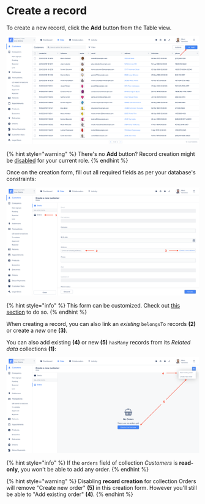 # Create a record

To create a new record, click the **Add** button from the Table view.

![](<../../.gitbook/assets/2020-01-17_00.18.43.png>)

{% hint style="warning" %}
There's no **Add** button? Record creation might be [disabled](../../project-settings/teams-and-users/manage-roles.md#collection-permissions-1) for your current role.
{% endhint %}

Once on the creation form, fill out all required fields as per your database's constraints:

![](<../../.gitbook/assets/2020-01-17_12.56.51.png>)

{% hint style="info" %}
This form can be customized. Check out [this section](../../getting-started/master-your-ui/using-the-layout-editor-mode/customize-your-creation-and-edition-forms.md#customizing-a-creation-form) to do so.
{% endhint %}

When creating a record, you can also link an _existing_ `belongsTo` records **(2)** or create a _new_ one **(3)**.

You can also add existing **(4)** or new **(5)** `hasMany` records from its _Related data_ collections **(1)**:

![](<../../.gitbook/assets/2020-01-17_16.03.06.png>)

{% hint style="info" %}
If the `orders` field of collection _Customers_ is **read-only**, you won't be able to add any order.
{% endhint %}

{% hint style="warning" %}
Disabling **record creation** for collection Orders will remove "Create new order" **(5)** in this creation form. However you'll still be able to "Add existing order" **(4)**.
{% endhint %}
